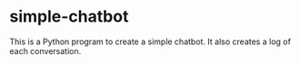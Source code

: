 # simple-chatbot
This is a Python program to create a simple chatbot.  It also creates a log of each conversation.  

